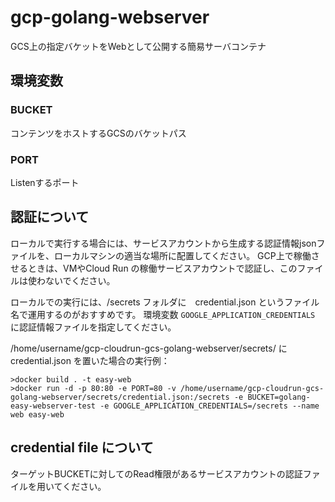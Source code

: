 # gcp-golang-webserver

GCS上の指定バケットをWebとして公開する簡易サーバコンテナ

## 環境変数

### BUCKET
コンテンツをホストするGCSのバケットパス

### PORT
Listenするポート

## 認証について
ローカルで実行する場合には、サービスアカウントから生成する認証情報jsonファイルを、ローカルマシンの適当な場所に配置してください。
GCP上で稼働させるときは、VMやCloud Run の稼働サービスアカウントで認証し、このファイルは使わないでください。

ローカルでの実行には、/secrets フォルダに　credential.json というファイル名で運用するのがおすすめです。
環境変数 `GOOGLE_APPLICATION_CREDENTIALS` に認証情報ファイルを指定してください。

/home/username/gcp-cloudrun-gcs-golang-webserver/secrets/ に credential.json を置いた場合の実行例：

```
>docker build . -t easy-web
>docker run -d -p 80:80 -e PORT=80 -v /home/username/gcp-cloudrun-gcs-golang-webserver/secrets/credential.json:/secrets -e BUCKET=golang-easy-webserver-test -e GOOGLE_APPLICATION_CREDENTIALS=/secrets --name web easy-web
```

## credential file について
ターゲットBUCKETに対してのRead権限があるサービスアカウントの認証ファイルを用いてください。
